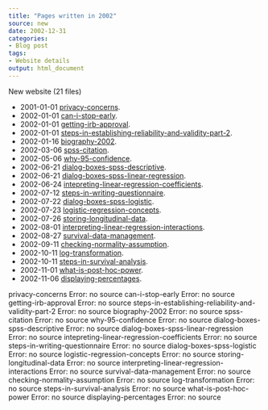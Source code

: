 ```yaml
---
title: "Pages written in 2002"
source: new
date: 2002-12-31
categories:
- Blog post
tags:
- Website details
output: html_document
---
```

New website (21 files)

+ 2001-01-01 [privacy-concerns](http://new.pmean.com/privacy-concerns/).   
+ 2002-01-01 [can-i-stop-early](http://new.pmean.com/can-i-stop-early/).   
+ 2002-01-01 [getting-irb-approval](http://new.pmean.com/getting-irb-approval/).   
+ 2002-01-01 [steps-in-establishing-reliability-and-validity-part-2](http://new.pmean.com/steps-in-establishing-reliability-and-validity-part-2/).   
+ 2002-01-16 [biography-2002](http://new.pmean.com/biography-2002/).   
+ 2002-03-06 [spss-citation](http://new.pmean.com/spss-citation/).   
+ 2002-05-06 [why-95-confidence](http://new.pmean.com/why-95-confidence/).   
+ 2002-06-21 [dialog-boxes-spss-descriptive](http://new.pmean.com/dialog-boxes-spss-descriptive/).   
+ 2002-06-21 [dialog-boxes-spss-linear-regression](http://new.pmean.com/dialog-boxes-spss-linear-regression/).   
+ 2002-06-24 [intepreting-linear-regression-coefficients](http://new.pmean.com/intepreting-linear-regression-coefficients/).   
+ 2002-07-12 [steps-in-writing-questionnaire](http://new.pmean.com/steps-in-writing-questionnaire/).   
+ 2002-07-22 [dialog-boxes-spss-logistic](http://new.pmean.com/dialog-boxes-spss-logistic/).   
+ 2002-07-23 [logistic-regression-concepts](http://new.pmean.com/logistic-regression-concepts/).   
+ 2002-07-26 [storing-longitudinal-data](http://new.pmean.com/storing-longitudinal-data/).   
+ 2002-08-01 [interpreting-linear-regression-interactions](http://new.pmean.com/interpreting-linear-regression-interactions/).   
+ 2002-08-27 [survival-data-management](http://new.pmean.com/survival-data-management/).   
+ 2002-09-11 [checking-normality-assumption](http://new.pmean.com/checking-normality-assumption/).   
+ 2002-10-11 [log-transformation](http://new.pmean.com/log-transformation/).   
+ 2002-10-11 [steps-in-survival-analysis](http://new.pmean.com/steps-in-survival-analysis/).   
+ 2002-11-01 [what-is-post-hoc-power](http://new.pmean.com/what-is-post-hoc-power/).   
+ 2002-11-06 [displaying-percentages](http://new.pmean.com/displaying-percentages/).   


privacy-concerns Error: no source
can-i-stop-early Error: no source
getting-irb-approval Error: no source
steps-in-establishing-reliability-and-validity-part-2 Error: no source
biography-2002 Error: no source
spss-citation Error: no source
why-95-confidence Error: no source
dialog-boxes-spss-descriptive Error: no source
dialog-boxes-spss-linear-regression Error: no source
intepreting-linear-regression-coefficients Error: no source
steps-in-writing-questionnaire Error: no source
dialog-boxes-spss-logistic Error: no source
logistic-regression-concepts Error: no source
storing-longitudinal-data Error: no source
interpreting-linear-regression-interactions Error: no source
survival-data-management Error: no source
checking-normality-assumption Error: no source
log-transformation Error: no source
steps-in-survival-analysis Error: no source
what-is-post-hoc-power Error: no source
displaying-percentages Error: no source
